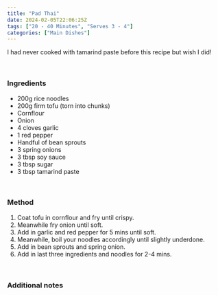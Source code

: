 ```yaml
---
title: "Pad Thai"
date: 2024-02-05T22:06:25Z
tags: ["20 - 40 Minutes", "Serves 3 - 4"]
categories: ["Main Dishes"]
---
```

I had never cooked with tamarind paste before this recipe but wish I did!
&nbsp;

&nbsp;
### Ingredients
* 200g rice noodles
* 200g firm tofu (torn into chunks)
* Cornflour
* Onion
* 4 cloves garlic
* 1 red pepper
* Handful of bean sprouts
* 3 spring onions
* 3 tbsp soy sauce
* 3 tbsp sugar
* 3 tbsp tamarind paste
&nbsp;

&nbsp;
### Method
1. Coat tofu in cornflour and fry until crispy.
2. Meanwhile fry onion until soft.
3. Add in garlic and red pepper for 5 mins until soft.
4. Meanwhile, boil your noodles accordingly until slightly underdone.
4. Add in bean sprouts and spring onion.
5. Add in last three ingredients and noodles for 2-4 mins.
&nbsp;

&nbsp;
### Additional notes


